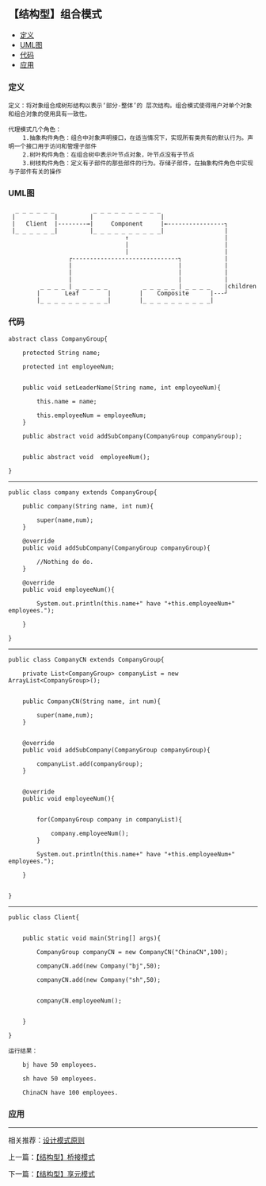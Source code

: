 

## 【结构型】组合模式

*   [定义](#define)
*   [UML图](#UML)
*   [代码](#code)
*   [应用](#app)




<h3 id="define">定义</h3>

    定义：将对象组合成树形结构以表示‘部分-整体’的 层次结构。组合模式使得用户对单个对象和组合对象的使用具有一致性。
    
    代理模式几个角色：
        1.抽象构件角色：组合中对象声明接口，在适当情况下，实现所有类共有的默认行为。声明一个接口用于访问和管理子部件
        2.树叶构件角色：在组合树中表示叶节点对象，叶节点没有子节点
        3.树枝构件角色：定义有子部件的那些部件的行为。存储子部件，在抽象构件角色中实现与子部件有关的操作



<h3 id="UML">UML图</h3>


                
                
      _ _ _ _ _ _           _ _ _ _ _ _ _ _ _ _
     |           |         |                   |
     |   Client  |--------→|     Component     |←----------------┐
     |_ _ _ _ _ _|         |_ _ _ _ _ _ _ _ _ _|                 |
                                     ↑                           |
                                     |                           |
                                     |                           |
                     ┌------------------------------┐            |
                     |                              |            |
                     |                              |            |
                     |                              |            |
             _ _ _ _ | _ _ _ _ _          _ _ _ _ _ | _ _ _ _    |children
            |       Leaf        |        |    Composite      |---┘
            |_ _ _ _ _ _ _ _ _ _|        |_ _ _ _ _ _ _ _ _ _|

<h3 id="code">代码</h3>

    abstract class CompanyGroup{

        protected String name;

        protected int employeeNum;


        public void setLeaderName(String name, int employeeNum){

            this.name = name;

            this.employeeNum = employeeNum;
        }

        public abstract void addSubCompany(CompanyGroup companyGroup);


        public abstract void  employeeNum();

    }


***

    public class company extends CompanyGroup{

        public company(String name, int num){

            super(name,num);
        }

        @override
        public void addSubCompany(CompanyGroup companyGroup){

            //Nothing do do.
        }

        @override
        public void employeeNum(){

            System.out.println(this.name+" have "+this.employeeNum+" employees.");

        }

    }


***

    public class CompanyCN extends CompanyGroup{

        private List<CompanyGroup> companyList = new ArrayList<CompanyGroup>();


        public CompanyCN(String name, int num){

            super(name,num);
        }


        @override
        public void addSubCompany(CompanyGroup companyGroup){

            companyList.add(companyGroup);
        }


        @override
        public void employeeNum(){


            for(CompanyGroup company in companyList){

                company.employeeNum();
            }

            System.out.println(this.name+" have "+this.employeeNum+" employees.");

        }


    }

***

    public class Client{


        public static void main(String[] args){

            CompanyGroup companyCN = new CompanyCN("ChinaCN",100);

            companyCN.add(new Company("bj",50);

            companyCN.add(new Company("sh",50);


            companyCN.employeeNum();


        }

    }

    运行结果：

        bj have 50 employees.

        sh have 50 employees.

        ChinaCN have 100 employees.



<h3 id="app">应用</h3>



***

相关推荐：[设计模式原则](./Principle)


上一篇：[【结构型】桥接模式](./Bridge)

下一篇：[【结构型】享元模式](./Flyweight)







